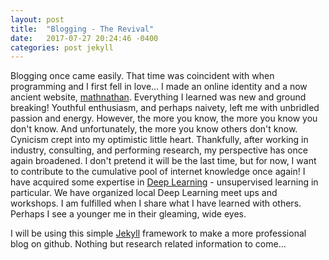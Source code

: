 ```yaml
---
layout: post
title:  "Blogging - The Revival"
date:   2017-07-27 20:24:46 -0400
categories: post jekyll
---
```


Blogging once came easily. That time was coincident with when programming and I
first fell in love... I made an
online identity and a now ancient website, [mathnathan][old-blog]. Everything I
learned was new and ground breaking! Youthful enthusiasm, and perhaps naivety,
left me with unbridled passion and energy. However, the more you know, the more
you know
you don't know. And unfortunately, the more you know others don't know.
Cynicism crept into my optimistic little heart. Thankfully, after working in
industry, consulting, and performing research, my perspective has once again
broadened. I don't pretend it will be the last time, but for now, I want to
contribute to the cumulative pool of internet knowledge once again! I have
acquired some expertise in [Deep Learning][dl-book] - unsupervised learning in
particular. We have organized local Deep Learning meet ups and workshops. I am
fulfilled when I share what I have learned with others. Perhaps I see a younger
me in their gleaming, wide eyes. 

I will be using this simple [Jekyll][jekyll-docs] framework to make a more
professional blog on github. Nothing but research related information to come... 

[dl-book]: http://www.deeplearningbook.org
[old-blog]: http://mathnathan.com
[jekyll-docs]: https://jekyllrb.com/docs/home

